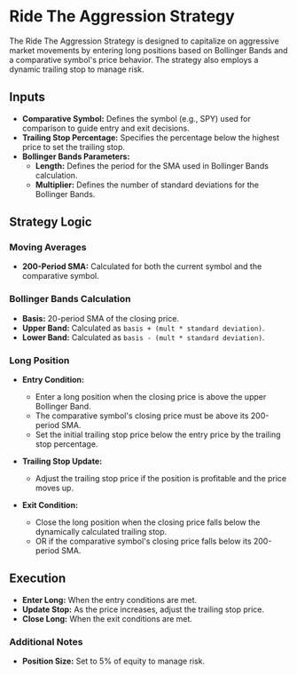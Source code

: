 # Ride The Aggression Strategy

The Ride The Aggression Strategy is designed to capitalize on aggressive market movements by entering long positions based on Bollinger Bands and a comparative symbol's price behavior. The strategy also employs a dynamic trailing stop to manage risk.

## Inputs

- **Comparative Symbol:** Defines the symbol (e.g., SPY) used for comparison to guide entry and exit decisions.
- **Trailing Stop Percentage:** Specifies the percentage below the highest price to set the trailing stop.
- **Bollinger Bands Parameters:**
  - **Length:** Defines the period for the SMA used in Bollinger Bands calculation.
  - **Multiplier:** Defines the number of standard deviations for the Bollinger Bands.

## Strategy Logic

### Moving Averages

- **200-Period SMA:** Calculated for both the current symbol and the comparative symbol.

### Bollinger Bands Calculation

- **Basis:** 20-period SMA of the closing price.
- **Upper Band:** Calculated as `basis + (mult * standard deviation)`.
- **Lower Band:** Calculated as `basis - (mult * standard deviation)`.

### Long Position

- **Entry Condition:**
  - Enter a long position when the closing price is above the upper Bollinger Band.
  - The comparative symbol's closing price must be above its 200-period SMA.
  - Set the initial trailing stop price below the entry price by the trailing stop percentage.

- **Trailing Stop Update:**
  - Adjust the trailing stop price if the position is profitable and the price moves up.

- **Exit Condition:**
  - Close the long position when the closing price falls below the dynamically calculated trailing stop.
  - OR if the comparative symbol's closing price falls below its 200-period SMA.

## Execution

- **Enter Long:** When the entry conditions are met.
- **Update Stop:** As the price increases, adjust the trailing stop price.
- **Close Long:** When the exit conditions are met.

### Additional Notes
- **Position Size:** Set to 5% of equity to manage risk.
